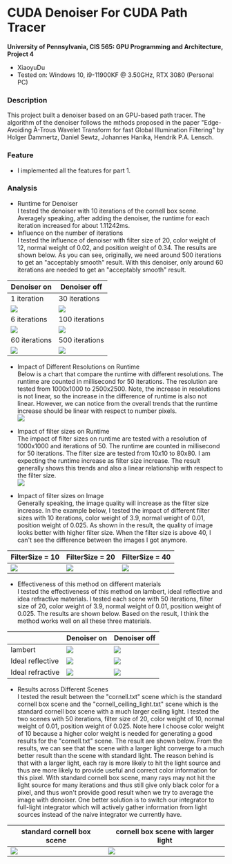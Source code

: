 CUDA Denoiser For CUDA Path Tracer
==================================

**University of Pennsylvania, CIS 565: GPU Programming and Architecture, Project 4**

* XiaoyuDu
* Tested on: Windows 10, i9-11900KF @ 3.50GHz, RTX 3080 (Personal PC)

  
### Description  
This project built a denoiser based on an GPU-based path tracer. The algorithm of the denoiser follows the mthods proposed in the paper "Edge-Avoiding À-Trous Wavelet Transform for fast Global Illumination Filtering" by Holger Dammertz, Daniel Sewtz, Johannes Hanika, Hendrik P.A. Lensch. 
  
  
### Feature  
* I implemented all the features for part 1.  


### Analysis  
* Runtime for Denoiser  
I tested the denoiser with 10 iterations of the cornell box scene. Averagely speaking, after adding the denoiser, the runtime for each iteration increased for about 1.11242ms.  
* Influence on the number of iterations  
I tested the influence of denoiser with filter size of 20, color weight of 12, normal weight of 0.02, and position weight of 0.34. The results are shown below. As you can see, originally, we need around 500 iterations to get an "acceptably smooth" result. With this denoiser, only around 60 iterations are needed to get an "acceptably smooth" result.  

|  Denoiser on | Denoiser off |
| ----------------- | ----------------- |
| 1 iteration | 30 iterations |
| ![](images/cornell_ceiling/1_d.png) | ![](images/cornell_ceiling/29.png)  |
| 6 iterations | 100 iterations |
| ![](images/cornell_ceiling/6_d.png) | ![](images/cornell_ceiling/99.png)  |
| 60 iterations | 500 iterations |
| ![](images/cornell_ceiling/60_d.png) | ![](images/cornell_ceiling/500.png)  |
  
* Impact of Different Resolutions on Runtime  
Below is a chart that compare the runtime with different resolutions. The runtime are counted in millisecond for 50 iterations. The resolution are tested from 1000x1000 to 2500x2500. Note, the increase in resolutions is not linear, so the increase in the difference of runtime is also not linear. However, we can notice from the overall trends that the runtime increase should be linear with respect to number pixels.  
![](images/runtime_vs_resolution.png)  

* Impact of filter sizes on Runtime  
The impact of filter sizes on runtime are tested with a resolution of 1000x1000 and iterations of 50. The runtime are counted in millisecond for 50 iterations. The filter size are tested from 10x10 to 80x80. I am expecting the runtime increase as filter size increase. The result generally shows this trends and also a linear relationship with respect to the filter size.  
![](images/filtersize_vs_runtime.png)  

* Impact of filter sizes on Image  
Generally speaking, the image quality will increase as the filter size increase. In the example below, I tested the impact of different filter sizes with 10 iterations, color weight of 3.9, normal weight of 0.01, position weight of 0.025. As shown in the result, the quality of image looks better with higher filter size. When the filter size is above 40, I can't see the difference between the images I got anymore.

|  FilterSize = 10 | FilterSize = 20 | FilterSize = 40 |
| ----------------- | ----------------- | --- |
| ![](images/cornell_ceiling/filtersize/10.png) | ![](images/cornell_ceiling/filtersize/20.png) | ![](images/cornell_ceiling/filtersize/40.png) |

* Effectiveness of this method on different materials  
I tested the effectiveness of this method on lambert, ideal reflective and idea refractive materials. I tested each scene with 50 iterations, filter size of 20, color weight of 3.9, normal weight of 0.01, position weight of 0.025. The results are shown below. Based on the result, I think the method works well on all these three materials.

|  |  Denoiser on | Denoiser off |
| --- | ----------------- | ----------------- |
| lambert | ![](images/cornell_ceiling_2/d_lambert.png) | ![](images/cornell_ceiling_2/lambert.png)  |
| Ideal reflective | ![](images/cornell_ceiling_2/d_reflective.png)  | ![](images/cornell_ceiling_2/reflective.png)  |
| Ideal refractive | ![](images/cornell_ceiling_2/d_refractive.png) | ![](images/cornell_ceiling_2/refractive.png) |

* Results across Different Scenes  
I tested the result between the "cornell.txt" scene which is the standard cornell box scene and the "cornell_ceiling_light.txt" scene which is the standard cornell box scene with a much larger ceiling light. I tested the two scenes with 50 iterations, filter size of 20, color weight of 10, normal weight of 0.01, position weight of 0.025. Note here I choose color weight of 10 because a higher color weight is needed for generating a good results for the "cornell.txt" scene. The result are shown below. From the results, we can see that the scene with a larger light converge to a much better result than the scene with standard light. The reason behind is that with a larger light, each ray is more likely to hit the light source and thus are more likely to provide useful and correct color information for this pixel. With standard cornell box scene, many rays may not hit the light source for many iterations and thus still give only black color for a pixel, and thus won't provide good result when we try to average the image with denoiser. One better solution is to switch our integrator to full-light integrator which will actively gather information from light sources instead of the naive integrator we currently have.  

| standard cornell box scene | cornell box scene with larger light |
| ------ | -- |
| ![](images/cornell_ceiling_1and2/cornell.png) | ![](images/cornell_ceiling_1and2/cornell_ceiling.png) |

